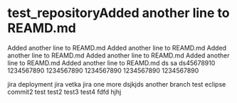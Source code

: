 # test_repositoryAdded another line to REAMD.md
Added another line to REAMD.md
Added another line to REAMD.md
Added another line to REAMD.md
Added another line to REAMD.md
Added another line to REAMD.md
Added another line to REAMD.md
ds
sa
ds45678910
1234567890
1234567890
1234567890
1234567890
1234567890

jira deployment
jira vetka
jira one more
dsjkjds
another branch
test eclipse
commit2
test
test2
test3
test4
fdfd
hjhj
